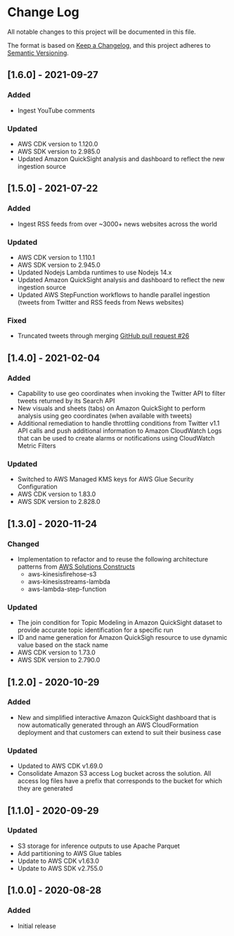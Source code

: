 # Change Log

All notable changes to this project will be documented in this file.

The format is based on [Keep a Changelog](https://keepachangelog.com/en/1.0.0/),
and this project adheres to [Semantic Versioning](https://semver.org/spec/v2.0.0.html).

## [1.6.0] - 2021-09-27

### Added

-   Ingest YouTube comments

### Updated

-   AWS CDK version to 1.120.0
-   AWS SDK version to 2.985.0
-   Updated Amazon QuickSight analysis and dashboard to reflect the new ingestion source

## [1.5.0] - 2021-07-22

### Added

-   Ingest RSS feeds from over ~3000+ news websites across the world

### Updated

-   AWS CDK version to 1.110.1
-   AWS SDK version to 2.945.0
-   Updated Nodejs Lambda runtimes to use Nodejs 14.x
-   Updated Amazon QuickSight analysis and dashboard to reflect the new ingestion source
-   Updated AWS StepFunction workflows to handle parallel ingestion (tweets from Twitter and RSS feeds from News websites)

### Fixed

-   Truncated tweets through merging [GitHub pull request #26](https://github.com/awslabs/discovering-hot-topics-using-machine-learning/pull/26)

## [1.4.0] - 2021-02-04

### Added

-   Capability to use geo coordinates when invoking the Twitter API to filter tweets returned by its Search API
-   New visuals and sheets (tabs) on Amazon QuickSight to perform analysis using geo coordinates (when available with tweets)
-   Additional remediation to handle throttling conditions from Twitter v1.1 API calls and push additional information to Amazon CloudWatch Logs that can be used to create alarms or notifications using CloudWatch Metric Filters

### Updated

-   Switched to AWS Managed KMS keys for AWS Glue Security Configuration
-   AWS CDK version to 1.83.0
-   AWS SDK version to 2.828.0

## [1.3.0] - 2020-11-24

### Changed

-   Implementation to refactor and to reuse the following architecture patterns from [AWS Solutions Constructs](https://aws.amazon.com/solutions/constructs/)
    -   aws-kinesisfirehose-s3
    -   aws-kinesisstreams-lambda
    -   aws-lambda-step-function

### Updated

-   The join condition for Topic Modeling in Amazon QuickSight dataset to provide accurate topic identification for a specific run
-   ID and name generation for Amazon QuickSigh resource to use dynamic value based on the stack name
-   AWS CDK version to 1.73.0
-   AWS SDK version to 2.790.0

## [1.2.0] - 2020-10-29

### Added

-   New and simplified interactive Amazon QuickSight dashboard that is now automatically generated through an AWS CloudFormation deployment and that customers can extend to suit their business case

### Updated

-   Updated to AWS CDK v1.69.0
-   Consolidate Amazon S3 access Log bucket across the solution. All access log files have a prefix that corresponds to the bucket for which they are generated

## [1.1.0] - 2020-09-29

### Updated

-   S3 storage for inference outputs to use Apache Parquet
-   Add partitioning to AWS Glue tables
-   Update to AWS CDK v1.63.0
-   Update to AWS SDK v2.755.0

## [1.0.0] - 2020-08-28

### Added

-   Initial release
